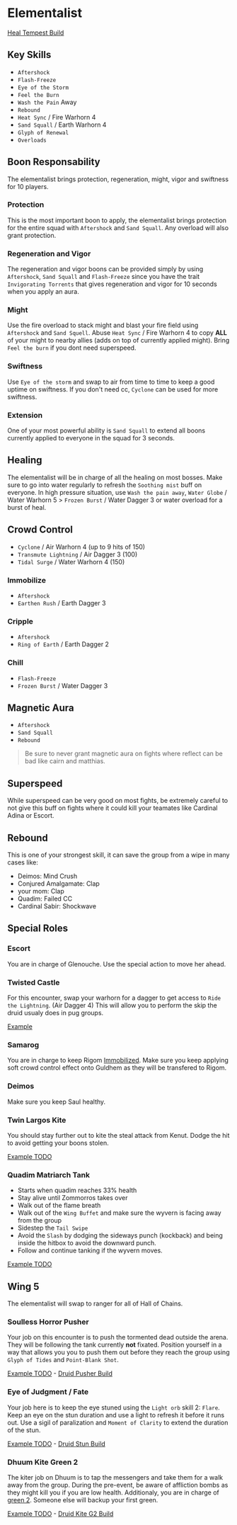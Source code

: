 # Elementalist

[Heal Tempest Build](http://gw2skills.net/editor/?PGhEgEWGBrh5wYYlYafd16A-zRRYQhULVNaqqsKjqLg0TAfPIiyGI/NVALtvZB-e)

## Key Skills

- `Aftershock`
- `Flash-Freeze`
- `Eye of the Storm`
- `Feel the Burn`
- `Wash the Pain` Away
- `Rebound`
- `Heat Sync` / Fire Warhorn 4
- `Sand Squall` / Earth Warhorn 4
- `Glyph of Renewal`
- `Overloads`

## Boon Responsability

The elementalist brings protection, regeneration, might, vigor and swiftness for 10 players.

### Protection

This is the most important boon to apply, the elementalist brings protection for the entire squad with `Aftershock` and `Sand Squall`. Any overload will also grant protection.

### Regeneration and Vigor

The regeneration and vigor boons can be provided simply by using `Aftershock`, `Sand Squall` and `Flash-Freeze` since you have the trait `Invigorating Torrents` that gives regeneration and vigor for 10 seconds when you apply an aura.

### Might

Use the fire overload to stack might and blast your fire field using `Aftershock` and `Sand Squell`. Abuse `Heat Sync` / Fire Warhorn 4 to copy **ALL** of your might to nearby allies (adds on top of currently applied might). Bring `Feel the burn` if you dont need superspeed.

### Swiftness

Use `Eye of the storm` and swap to air from time to time to keep a good uptime on swiftness. If you don't need cc, `Cyclone` can be used for more swiftness.

### Extension

One of your most powerful ability is `Sand Squall` to extend all boons currently applied to everyone in the squad for 3 seconds.

## Healing

The elementalist will be in charge of all the healing on most bosses. Make sure to go into water regularly to refresh the `Soothing mist` buff on everyone. In high pressure situation, use `Wash the pain away`, `Water Globe` / Water Warhorn 5 > `Frozen Burst` / Water Dagger 3 or water overload for a burst of heal.

## Crowd Control

- `Cyclone` / Air Warhorn 4 (up to 9 hits of 150)
- `Transmute Lightning` / Air Dagger 3 (100)
- `Tidal Surge` / Water Warhorn 4 (150)

### Immobilize

- `Aftershock`
- `Earthen Rush` / Earth Dagger 3

### Cripple

- `Aftershock`
- `Ring of Earth` / Earth Dagger 2

### Chill

- `Flash-Freeze`
- `Frozen Burst` / Water Dagger 3

## Magnetic Aura

- `Aftershock`
- `Sand Squall`
- `Rebound`

> Be sure to never grant magnetic aura on fights where reflect can be bad like cairn and matthias.

## Superspeed

While superspeed can be very good on most fights, be extremely careful to not give this buff on fights where it could kill your teamates like Cardinal Adina or Escort.

## Rebound

This is one of your strongest skill, it can save the group from a wipe in many cases like:

- Deimos: Mind Crush
- Conjured Amalgamate: Clap
- your mom: Clap
- Quadim: Failed CC
- Cardinal Sabir: Shockwave

## Special Roles

### Escort

You are in charge of Glenouche. Use the special action to move her ahead.

### Twisted Castle

For this encounter, swap your warhorn for a dagger to get access to `Ride the Lightning`. (Air Dagger 4)
This will allow you to perform the skip the druid usualy does in pug groups.

[Example](https://youtu.be/sN0EI6dOigc)

### Samarog

You are in charge to keep Rigom [Immobilized](#immobilize). Make sure you keep applying soft crowd control effect onto Guldhem as they will be transfered to Rigom.

### Deimos

Make sure you keep Saul healthy.

### Twin Largos Kite

You should stay further out to kite the steal attack from Kenut. Dodge the hit to avoid getting your boons stolen.

[Example TODO]()

### Quadim Matriarch Tank

- Starts when quadim reaches 33% health
- Stay alive until Zommorros takes over
- Walk out of the flame breath
- Walk out of the `Wing Buffet` and make sure the wyvern is facing away from the group
- Sidestep the `Tail Swipe`
- Avoid the `Slash` by dodging the sideways punch (kockback) and being inside the hitbox to avoid the downward punch.
- Follow and continue tanking if the wyvern moves.

[Example TODO]()

## Wing 5

The elementalist will swap to ranger for all of Hall of Chains.

### Soulless Horror Pusher

Your job on this encounter is to push the tormented dead outside the arena. They will be following the tank currently **not** fixated. Position yourself in a way that allows you you to push them out before they reach the group using `Glyph of Tides` and `Point-Blank Shot`.

[Example TODO]() - [Druid Pusher Build](http://gw2skills.net/editor/?POhAYNlVwSYKsGGJO2TetsSOWcA-zRJYqR1fhkaEUdRleq67BJU+bp9NL-e)

### Eye of Judgment / Fate

Your job here is to keep the eye stuned using the `Light orb` skill 2: `Flare`. Keep an eye on the stun duration and use a light to refresh it before it runs out. Use a sigil of paralization and `Moment of Clarity` to extend the duration of the stun.

[Example TODO]() - [Druid Stun Build](http://gw2skills.net/editor/?POxEY6MsMBWCThhwIxxfyrZNi4A-zRJYqR9fh0SBUdUleq67BJU28vl23sA-e)

### Dhuum Kite Green 2

The kiter job on Dhuum is to tap the messengers and take them for a walk away from the group. During the pre-event, be aware of affliction bombs as they might kill you if you are low health. Additionaly, you are in charge of [green 2](/mechanics/dhuum-green.md). Someone else will backup your first green.

[Example TODO]() - [Druid Kite G2 Build](http://gw2skills.net/editor/?POxEYiNssCWCThNyIxyVyr1VyriD-zRJYqR9fZUdVleq67BJU+bp9NL-e)
